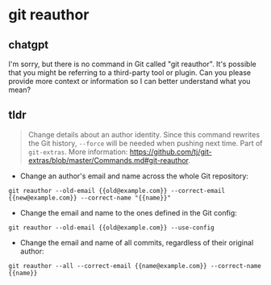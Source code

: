 # git reauthor 
## chatgpt 
I'm sorry, but there is no command in Git called "git reauthor". It's possible that you might be referring to a third-party tool or plugin. Can you please provide more context or information so I can better understand what you mean? 

## tldr 
 
> Change details about an author identity. Since this command rewrites the Git history, `--force` will be needed when pushing next time.
> Part of `git-extras`.
> More information: <https://github.com/tj/git-extras/blob/master/Commands.md#git-reauthor>.

- Change an author's email and name across the whole Git repository:

`git reauthor --old-email {{old@example.com}} --correct-email {{new@example.com}} --correct-name "{{name}}"`

- Change the email and name to the ones defined in the Git config:

`git reauthor --old-email {{old@example.com}} --use-config`

- Change the email and name of all commits, regardless of their original author:

`git reauthor --all --correct-email {{name@example.com}} --correct-name {{name}}`
